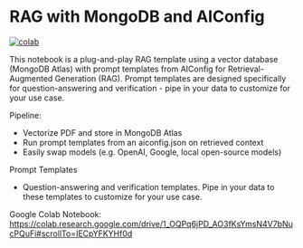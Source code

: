 # RAG with MongoDB and AIConfig

[![colab](https://colab.research.google.com/assets/colab-badge.svg)](https://colab.research.google.com/drive/1_OQPq6jPD_AO3fKsYmsN4V7bNucPQuFi#scrollTo=vvmuEda4Hf0b)


This notebook is a plug-and-play RAG template using a vector database (MongoDB Atlas) with prompt templates from AIConfig for Retrieval-Augmented Generation (RAG).
Prompt templates are designed specifically for question-answering and verification - pipe in your data to customize for your use case.

Pipeline:

- Vectorize PDF and store in MongoDB Atlas
- Run prompt templates from an aiconfig.json on retrieved context
- Easily swap models (e.g. OpenAI, Google, local open-source models)

Prompt Templates

- Question-answering and verification templates. Pipe in your data to these templates to customize for your use case.

Google Colab Notebook: https://colab.research.google.com/drive/1_OQPq6jPD_AO3fKsYmsN4V7bNucPQuFi#scrollTo=IECpYFKYHf0d
